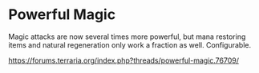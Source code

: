 # Powerful Magic

Magic attacks are now several times more powerful, but mana restoring items and natural regeneration only work a fraction as well. Configurable.

https://forums.terraria.org/index.php?threads/powerful-magic.76709/